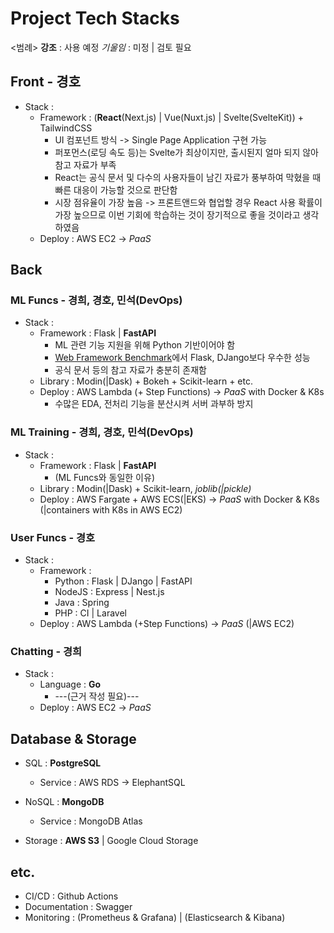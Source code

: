 # Project Tech Stacks

<범례>
**강조** : 사용 예정
_기울임_ : 미정 | 검토 필요

## Front - 경호
- Stack :
  - Framework : (**React**(Next.js) | Vue(Nuxt.js) | Svelte(SvelteKit)) + TailwindCSS
    - UI 컴포넌트 방식 -> Single Page Application 구현 가능
    - 퍼포먼스(로딩 속도 등)는 Svelte가 최상이지만, 출시된지 얼마 되지 않아 참고 자료가 부족
    - React는 공식 문서 및 다수의 사용자들이 남긴 자료가 풍부하여 막혔을 때 빠른 대응이 가능할 것으로 판단함
    - 시장 점유율이 가장 높음 -> 프론트앤드와 협업할 경우 React 사용 확률이 가장 높으므로
      이번 기회에 학습하는 것이 장기적으로 좋을 것이라고 생각하였음
  - Deploy : AWS EC2 -> _PaaS_

## Back

### ML Funcs - 경희, 경호, 민석(DevOps)
- Stack :
  - Framework : Flask | **FastAPI**
    - ML 관련 기능 지원을 위해 Python 기반이어야 함
    - [Web Framework Benchmark](https://www.techempower.com/benchmarks/#section=data-r20&hw=ph&test=composite&l=zijzen-sf)에서 Flask, DJango보다 우수한 성능
    - 공식 문서 등의 참고 자료가 충분히 존재함
  - Library : Modin(|Dask) + Bokeh + Scikit-learn + etc.
  - Deploy : AWS Lambda (+ Step Functions) -> _PaaS_ with Docker & K8s
    - 수많은 EDA, 전처리 기능을 분산시켜 서버 과부하 방지

### ML Training - 경희, 경호, 민석(DevOps)
- Stack :
  - Framework : Flask | **FastAPI**
    - (ML Funcs와 동일한 이유)
  - Library : Modin(|Dask) + Scikit-learn, _joblib(|pickle)_
  - Deploy : AWS Fargate + AWS ECS(|EKS) -> _PaaS_ with Docker & K8s
            (|containers with K8s in AWS EC2)

### User Funcs - 경호
- Stack :
  - Framework :
    - Python : Flask | DJango | FastAPI
    - NodeJS : Express | Nest.js
    - Java : Spring
    - PHP : CI | Laravel
  - Deploy : AWS Lambda (+Step Functions) -> _PaaS_
            (|AWS EC2)

### Chatting - 경희
- Stack : 
  - Language : **Go**
    - ---(근거 작성 필요)---
  - Deploy : AWS EC2 -> _PaaS_

## Database & Storage

- SQL : **PostgreSQL**
  - Service : AWS RDS -> ElephantSQL

- NoSQL : **MongoDB**
  - Service : MongoDB Atlas

- Storage : **AWS S3** | Google Cloud Storage

## etc.
- CI/CD : Github Actions
- Documentation : Swagger
- Monitoring : (Prometheus & Grafana) | (Elasticsearch & Kibana)
